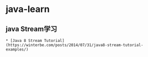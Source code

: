 # java-learn

  ## java Stream学习
    * [Java 8 Stream Tutorial](https://winterbe.com/posts/2014/07/31/java8-stream-tutorial-examples/)
